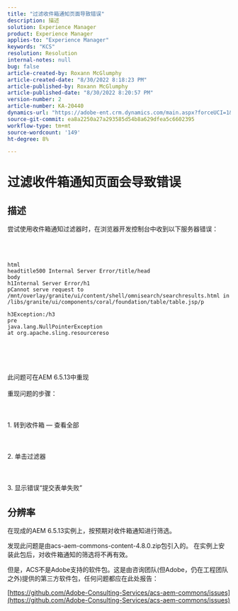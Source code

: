 ```yaml
---
title: "过滤收件箱通知页面导致错误"
description: 描述
solution: Experience Manager
product: Experience Manager
applies-to: "Experience Manager"
keywords: "KCS"
resolution: Resolution
internal-notes: null
bug: false
article-created-by: Roxann McGlumphy
article-created-date: "8/30/2022 8:18:23 PM"
article-published-by: Roxann McGlumphy
article-published-date: "8/30/2022 8:20:57 PM"
version-number: 2
article-number: KA-20440
dynamics-url: "https://adobe-ent.crm.dynamics.com/main.aspx?forceUCI=1&pagetype=entityrecord&etn=knowledgearticle&id=a28b55e0-a028-ed11-9db1-002248086d3d"
source-git-commit: ea8a2250a27a293585d54b8a629dfea5c6602395
workflow-type: tm+mt
source-wordcount: '149'
ht-degree: 8%

---
```


# 过滤收件箱通知页面会导致错误

## 描述

尝试使用收件箱通知过滤器时，在浏览器开发控制台中收到以下服务器错误：<br><br> <br><br>

```
html
headtitle500 Internal Server Error/title/head
body
h1Internal Server Error/h1
pCannot serve request to /mnt/overlay/granite/ui/content/shell/omnisearch/searchresults.html in /libs/granite/ui/components/coral/foundation/table/table.jsp/p

h3Exception:/h3
pre
java.lang.NullPointerException
at org.apache.sling.resourcereso
```

<br><br> <br><br>此问题可在AEM 6.5.13中重现<br><br>重现问题的步骤：<br><br> <br><br>1. 转到收件箱 — 查看全部<br><br> <br><br>2. 单击过滤器<br><br> <br><br>3. 显示错误“提交表单失败”

## 分辨率


在现成的AEM 6.5.13实例上，按预期对收件箱通知进行筛选。

发现此问题是由acs-aem-commons-content-4.8.0.zip包引入的。 在实例上安装此包后，对收件箱通知的筛选将不再有效。

但是，ACS不是Adobe支持的软件包。这是由咨询团队(但Adobe，仍在工程团队之外)提供的第三方软件包，任何问题都应在此处报告：



[https://github.com/Adobe-Consulting-Services/acs-aem-commons/issues](https://github.com/Adobe-Consulting-Services/acs-aem-commons/issues)

